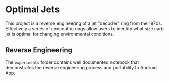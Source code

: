 # Optimal Jets
This project is a reverse engineering of a jet "decoder" ring from the 1970s. Effectively a series of concentric rings allow users to identify what size carb jet is optimal for changing environmental conditions.

## Reverse Engineering
The `experiments` folder contains well documented notebook that demonstrates the reverse engineering process and portability to Android App.
